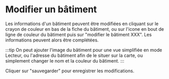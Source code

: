 # Modifier un bâtiment

Les informations d'un bâtiment peuvent être modifiées en cliquant sur le crayon de couleur en bas de la fiche du bâtiment, ou sur l'icone en bout de ligne de couleur du bâtiment puis sur "modifier le bâtiment XXX". Les informations peuvent alors être complétées.


:::tip
On peut ajouter l'image du bâtiment pour une vue simplifiée en mode Lecteur, ou l'adresse du bâtiment afin de le situer sur la carte, ou simplement changer le nom et la couleur du bâtiment.
:::


 Cliquer sur "sauvegarder" pour enregistrer les modifications.